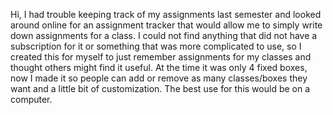 Hi, I had trouble keeping track of my assignments last semester and looked around online for an assignment tracker that would allow me to simply write down assignments for a class. 
I could not find anything that did not have a subscription for it or something that was more complicated to use, so I created this for myself to just remember assignments for my classes and thought others might find it useful.
At the time it was only 4 fixed boxes, now I made it so people can add or remove as many classes/boxes they want and a little bit of customization.
The best use for this would be on a computer.
